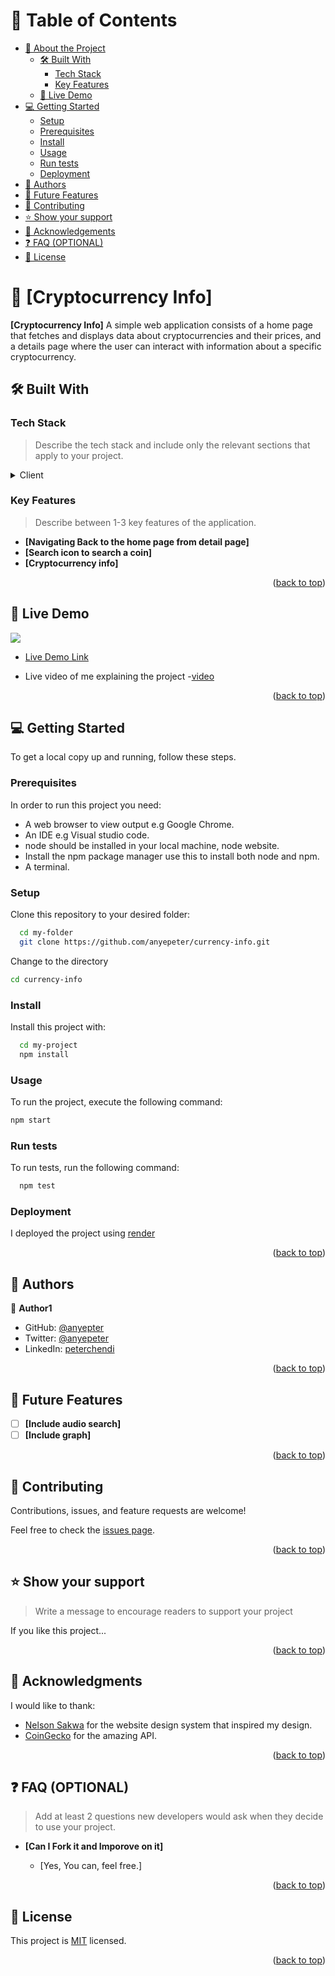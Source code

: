 

<!-- TABLE OF CONTENTS -->

# 📗 Table of Contents

- [📖 About the Project](#about-project)
  - [🛠 Built With](#built-with)
    - [Tech Stack](#tech-stack)
    - [Key Features](#key-features)
  - [🚀 Live Demo](#live-demo)
- [💻 Getting Started](#getting-started)
  - [Setup](#setup)
  - [Prerequisites](#prerequisites)
  - [Install](#install)
  - [Usage](#usage)
  - [Run tests](#run-tests)
  - [Deployment](#triangular_flag_on_post-deployment)
- [👥 Authors](#authors)
- [🔭 Future Features](#future-features)
- [🤝 Contributing](#contributing)
- [⭐️ Show your support](#support)
- [🙏 Acknowledgements](#acknowledgements)
- [❓ FAQ (OPTIONAL)](#faq)
- [📝 License](#license)

<!-- PROJECT DESCRIPTION -->

# 📖 [Cryptocurrency Info] <a name="about-project"></a>

**[Cryptocurrency Info]** A simple web application consists of a home page that fetches and displays data about cryptocurrencies and their prices, and a details page where the user can interact with information about a specific cryptocurrency.

## 🛠 Built With <a name="built-with"></a>

### Tech Stack <a name="tech-stack"></a>

> Describe the tech stack and include only the relevant sections that apply to your project.

<details>
  <summary>Client</summary>
  <ul>
    <li><a href="https://reactjs.org/">React.js</a></li>
  </ul>
</details>


<!-- Features -->

### Key Features <a name="key-features"></a>

> Describe between 1-3 key features of the application.

- **[Navigating Back to the home page from detail page]**
- **[Search icon to search a coin]**
- **[Cryptocurrency info]**

<p align="right">(<a href="#readme-top">back to top</a>)</p>

<!-- LIVE DEMO -->

## 🚀 Live Demo <a name="live-demo"></a>

<img src="https://media.giphy.com/media/7i8SysN9rMTchuDp0a/giphy.gif">

- [Live Demo Link](https://cryptocurrency-4zh0.onrender.com)

- Live video of me explaining the project
  -[video](https://www.loom.com/share/7b68f4da26894f64a4a4ba773cfd8ba9)

<p align="right">(<a href="#readme-top">back to top</a>)</p>

<!-- GETTING STARTED -->

## 💻 Getting Started <a name="getting-started"></a>


To get a local copy up and running, follow these steps.

### Prerequisites

In order to run this project you need:

- A web browser to view output e.g Google Chrome.
- An IDE e.g Visual studio code.
- node should be installed in your local machine, node website.
- Install the npm package manager use this to install both node and npm.
- A terminal.

### Setup

Clone this repository to your desired folder:


```sh
  cd my-folder
  git clone https://github.com/anyepeter/currency-info.git
```
Change to the directory 
```sh
cd currency-info
```

### Install

Install this project with:

```sh
  cd my-project
  npm install
```

### Usage

To run the project, execute the following command:


```sh
npm start
```


### Run tests

To run tests, run the following command:



```sh
  npm test
```


### Deployment

I deployed the project using [render](https://render.com/docs)



<p align="right">(<a href="#readme-top">back to top</a>)</p>

<!-- AUTHORS -->

## 👥 Authors <a name="authors"></a>


👤 **Author1**

- GitHub: [@anyepter](https://github.com/githubhandle)
- Twitter: [@anyepeter](https://twitter.com/twitterhandle)
- LinkedIn: [peterchendi](https://linkedin.com/in/linkedinhandle)


<p align="right">(<a href="#readme-top">back to top</a>)</p>

<!-- FUTURE FEATURES -->

## 🔭 Future Features <a name="future-features"></a>


- [ ] **[Include audio search]**
- [ ] **[Include graph]**

<p align="right">(<a href="#readme-top">back to top</a>)</p>

<!-- CONTRIBUTING -->

## 🤝 Contributing <a name="contributing"></a>

Contributions, issues, and feature requests are welcome!

Feel free to check the [issues page](../../issues/).

<p align="right">(<a href="#readme-top">back to top</a>)</p>

<!-- SUPPORT -->

## ⭐️ Show your support <a name="support"></a>

> Write a message to encourage readers to support your project

If you like this project...

<p align="right">(<a href="#readme-top">back to top</a>)</p>

<!-- ACKNOWLEDGEMENTS -->

## 🙏 Acknowledgments <a name="acknowledgements"></a>

I would like to thank:

- [Nelson Sakwa](https://www.behance.net/gallery/31579789/Ballhead-App-%28Free-PSDs%29) for the website design system that inspired my design.
- [CoinGecko](https://www.coingecko.com/) for the amazing API.

<p align="right">(<a href="#readme-top">back to top</a>)</p>

<!-- FAQ (optional) -->

## ❓ FAQ (OPTIONAL) <a name="faq"></a>

> Add at least 2 questions new developers would ask when they decide to use your project.

- **[Can I Fork it and Imporove on it]**

  - [Yes, You can, feel free.]


<p align="right">(<a href="#readme-top">back to top</a>)</p>

<!-- LICENSE -->

## 📝 License <a name="license"></a>

This project is [MIT](./LICENSE) licensed.

<p align="right">(<a href="#readme-top">back to top</a>)</p>
